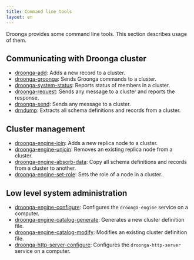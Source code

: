 ```yaml
---
title: Command line tools
layout: en
---
```


Droonga provides some command line tools.
This section describes usage of them.

## Communicating with Droonga cluster

 * [droonga-add](droonga-add/): Adds a new record to a cluster.
 * [droonga-groonga](droonga-groonga/): Sends Groonga commands to a cluster.
 * [droonga-system-status](droonga-system-status/): Reports status of members in a cluster.
 * [droonga-request](droonga-request/): Sends any message to a cluster and reports the response.
 * [droonga-send](droonga-send/): Sends any message to a cluster.
 * [drndump](drndump/): Extracts all schema definitions and records from a cluster.

## Cluster management

 * [droonga-engine-join](droonga-engine-join/): Adds a new replica node to a cluster.
 * [droonga-engine-unjoin](droonga-engine-unjoin/): Removes an existing replica node from a cluster.
 * [droonga-engine-absorb-data](droonga-engine-absorb-data/): Copy all schema definitions and records from a cluster to another.
 * [droonga-engine-set-role](droonga-engine-set-role/): Sets the role of a node in a cluster.

## Low level system administration

 * [droonga-engine-configure](droonga-engine-configure/): Configures the `droonga-engine` service on a computer.
 * [droonga-engine-catalog-generate](droonga-engine-catalog-generate/): Generates a new cluster definition file.
 * [droonga-engine-catalog-modify](droonga-engine-catalog-modify/): Modifies an existing cluster definition file.
 * [droonga-http-server-configure](droonga-http-server-configure/): Configures the `droonga-http-server` service on a computer.

